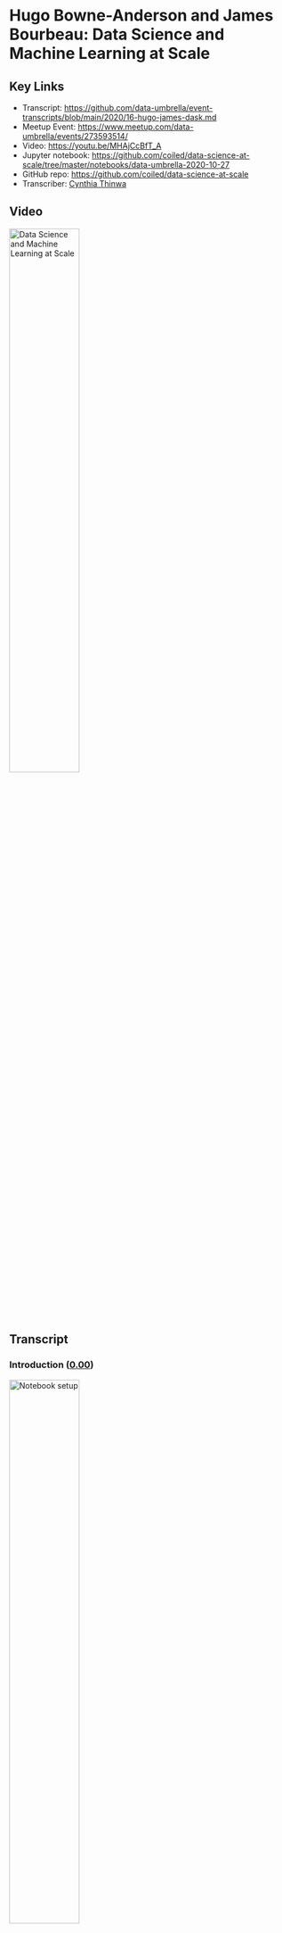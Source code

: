 # Hugo Bowne-Anderson and James Bourbeau:  Data Science and Machine Learning at Scale

## Key Links
- Transcript:  https://github.com/data-umbrella/event-transcripts/blob/main/2020/16-hugo-james-dask.md
- Meetup Event:  https://www.meetup.com/data-umbrella/events/273593514/
- Video:   https://youtu.be/MHAjCcBfT_A
- Jupyter notebook:  https://github.com/coiled/data-science-at-scale/tree/master/notebooks/data-umbrella-2020-10-27
- GitHub repo:  https://github.com/coiled/data-science-at-scale
- Transcriber:  <a href='https://github.com/'>Cynthia Thinwa</a>

## Video

<a href="http://www.youtube.com/watch?feature=player_embedded&v=MHAjCcBfT_A" target="_blank">
  <img src="http://img.youtube.com/vi/MHAjCcBfT_A/0.jpg"
       alt="Data Science and Machine Learning at Scale" width="50%" /></a>

## Transcript

### Introduction (<a href='https://youtu.be/MHAjCcBfT_A'>0.00</a>)

<a href="https://youtu.be/MHAjCcBfT_A?t=1">
  <img src="https://github.com/CeeThinwa/event-transcripts/blob/patch-1/images/v16/v16t0.00.JPG"
       alt="Notebook setup" width="50%" /></a>

**Reshama**:

Okay - hello and welcome to Data Umbrella's webinar for October; so I'm just going to go over the agenda, I'm going to do a brief introduction then there will be the workshop by Hugo and James and you can ask questions along the way in the chat or - actually the best place to ask questions is the Q&A and there's an option to upvote as well. So yeah; asking the Q&A - if you happen to post it on the chat by mistake I can also transfer it over to Q&A so that would be fine too and this webinar is being recorded.

Briefly about me: I am a statistician and data scientist and I am the founder of Data Umbrella; I am on a lot of platforms as @reshamas so feel free to follow me on Twitter and LinkedIn. We have a code of conduct; we're dedicated to providing a harassment-free experience for everyone; thank you for helping to make this a welcoming, friendly professional community for all and this code of conduct applies to the chat as well. So our mission is to provide an inclusive community for underrepresented persons in data science and we are an all-volunteer-run organization.

You can support Data Umbrella by doing the following things: you can follow our code of conduct and keep our community a place where everybody wants to keep coming to, you can donate to our open collective and that helps to pay meet-up dues and other operational costs and you can check out this link here on GitHub - we have this new initiative where all the videos are being transcribed and... so it's to make them more accessible - so we take the YouTube videos and we put the raw there and so we've had a number of volunteers help us transcribe it; so feel free to check out this link and maybe if you do this video, maybe the two speakers will follow you on Twitter; I can't promise anything but it's possible.

Data Umbrella has a job board and it's at jobs.dataumbrella.org and once this gets started I'll put some links in the chat. The job that we are highlighting today is the machine learning engineer job by Development Seed and Development Seed is based in Washington DC and Lisbon, Portugal and they do - I'm going to go to the next slide - what they do is they're doing social good work and so they're doing for instance, mapping elections from Afghanistan to the U.S, analyzing public health and economic data from Palestine to Illinois and leading the strategy and development behind data for World Bank and some other organizations and I will share a link to their job posting in the chat as well as soon as I finish this brief introduction.

Check out our website for resources - there's a lot of resources on learning Python and R, also for contributing to open source, also for guides on accessibility and responsibility and allyship. We have a monthly newsletter that goes out towards the end of the month and it has information on our upcoming events - we have two great events coming up in November and December on open source so subscribe to our newsletter to be in the know. We are on all social media platforms as Data Umbrella; Meetup is the best place to join to find out about upcoming events, our website has resources, follow us on Twitter, we also share a lot of information on LinkedIn, and if you want to subscribe to our YouTube channel we record all of our talks and post them there within about a week of the talk so it's a good way to get information.

Okay and now we are ready to get started. So I will hand it over to - put myself on mute - and I will hand it over to Hugo and James and let you take over.

**Hugo:**

Thank you all for joining I just want to thank Reshama, Christina and and everyone else who tire - all the tireless effort that - that goes into putting these meet-ups and these online sessions together. I think one thing I want to say is actually the last in-person workshop I gave - either at the end of February or early March was Data Umbrella's inaugural tutorial and meetup if I recall correctly - on Bayesian thinking and hacker statistics and simulation and that type of stuff, so it's just wonderful to be back particularly with my colleague and friend James. We're building really cool distributed data science products at Coiled - we'll say a bit about that but we'll do some introductions in a bit.

### How to access and set up notebooks used in the webinar (<a href='https://youtu.be/MHAjCcBfT_A?t=300'>05:00</a>)

<a href="https://youtu.be/MHAjCcBfT_A?t=300">
  <img src="https://github.com/CeeThinwa/event-transcripts/blob/patch-1/images/v16/v16t05.00.JPG"
       alt="Notebook setup" width="50%" /></a>
       
**Hugo:**

I just wanted to get you all accustomed to - it was February, thank you Reshama. We're working with Jupyter notebooks in a GitHub repository - the repository is pinned to the top of the chat. This is what it looks like (scrolling down the repository homepage) - these are all the files; this is the file system.

Now we use something called Binder which is a project, out of and related to Project - Project Jupyter which provides infrastructure to run notebooks without any local installs. So there are two ways you can you can code along on this tutorial; the first is - and i won't get you to do this yet - is to launch Binder. The reason I won't get you to do that yet is because once you launch it we have 10 minutes to start coding or the Binder session times out - I've been burnt by that before, actually several times - I'm surprised I even remembered it this time. The other thing you can do is install everything locally by cloning the repository, downloading Anaconda, creating a Conda environment - if you haven't done that, I suggest you do not do that now - and you launch - launch the Binder. James is going to start by telling us a few things about about Dask and distributed computing in general.

My question for you James is: if we get people to launch this now, will we get to execute a cell - code cell in 10 minutes?

**James:**

I would... let's hold off for now maybe..

**Hugo:**

Yep.

**James:**

Maybe I'll indicate when we should launch Binder.

**Hugo:**

Okay, fantastic.

**James:**

Cool um and just for reference -

**Hugo:**

So -

**James:**

What I'm looking at right now is the GitHub repository on your browser...

**Hugo:**

Yes.

**James:**

Okay.

**Hugo:**
Exactly. So I will not launch Binder now - I will not get you to now... I've - I'm doing this locally... (highlights notebook located in `localhost` onscreen) and we see that I'm in notebook zero, and if you want to actually have a look at this notebook before launching Binder, it's in the (highlights notebook location in GitHub onscreen) *Notebooks Data Umbrella...* subdirectory  (clicks notebook location in GitHub onscreen) and it's (highlights notebook location in GitHub onscreen) notebook zero and we're going to hopefully make it through the overview then (highlights notebook location in GitHub onscreen) chatting about Dask - Dask *delayed* and - and (highlights notebook location onscreen) *dataframe* and (highlights notebook location onscreen) *machine learning*.

Great so we have... Hashim has said you could open in VS Code as well; you could - I mean, that would require all your local installs and that type of stuff as well but we're to introduce me and James; we work at Coiled where we build products for distributed computing infrastructure. As we'll see one of the big problems with like bursting to the cloud is all the like Kubernetes, AWS, Docker stuff, so we build a one-click host of deployments for Dask but for data science and machine learning in general. James maintains Dask along with Matt - Matt Rocklin who created Dask with a team - people who were working with Continuum, Anaconda at the time - and James is a software engineer at Coiled and I run Data science evangelism, Marketing, work on a bunch of product stuff as well, wear a bunch of different hats occasionally; there are many ways to think about distributed compute and how to do it in Python. We're going to present - hey James, you're muted -

**James:**

I'm taking it I went away based on what I see in the chat...

**Hugo:**

You did, you did but now we're back; I've introduced you, I've introduced me, I've mentioned that there are many ways to do distributed compute in the Python ecosystem and we'll be
chatting about one called Dask and maybe I'll pass to you in a second but I'll say one thing that I really like about - my background isn't in distributed compute my background's in
Pythonic data science. When thinking about bursting to larger data sets and larger models, there are a variety of options. The thing that took me, attracted me to Dask - originally.
I saw Cameron's note  "The ghosts in the machine aren't playing nice tonight I think that ain't that the truth" - is that Dask plays so nicely with the entire Py data ecosystem so as we'll see if you want to write Dask code for dataframes - Dask DataFrames - it really mimics your Pandas code; same with Numpy, same with Scikit-learn - okay? And the other thing is Dask essentially runs the Python code under the hood so your mental model of what's happening is - actually corresponds to the code being executed. Okay.. now I'd like to pass over to James but it looks like he's disappeared again -

**James:**

I'm still here if you can hear me, I've just turned my camera off.

**Hugo:**

Oh yeah! Okay great.

**James:**

I'm gonna turn my camera... hopefully that will help, yeah -

**Hugo:**

And I might do, do the same for bandwidth, bandwidth issues so if you want to jump in and talk about Dask at a high level, I'm sharing my screen and we can scroll through (scrolls through notebook located at `localhost`).

### An overview of Dask (<a href='https://youtu.be/MHAjCcBfT_A?t=590'>09:50</a>)

<a href="https://youtu.be/MHAjCcBfT_A?t=590">
  <img src="https://github.com/CeeThinwa/event-transcripts/blob/patch-1/images/v16/v16t09.50.JPG"
       alt="Notebook setup" width="50%" /></a>

**James:**

Yeah that sounds great. So that's sort of - a nutshell - you can think of it as being composed of two main... well, components.

<a href="https://youtu.be/MHAjCcBfT_A?t=610">
  <img src="https://github.com/CeeThinwa/event-transcripts/blob/patch-1/images/v16/v16t10.10.JPG"
       alt="Dask components" width="50%" /></a>

The first we call collections; these are the user interfaces that you use to actually construct a computation you would like to compute in parallel or on distributed hardware. There are a few different interfaces that Dask implements... for instance, there's Dask Array for doing nd array computations, there's Dask DataFrame for working with tabular data... you can think of those as like - Dask Array as a parallel version of Numpy, Dask DataFrame as a parallel version of Pandas and so on. There are also a couple other interfaces that we'll be talking about; Dask delayed for instance - we'll talk about that today - we'll also talk about the Futures API; those are sort of for lower level custom algorithms, in sort of paralyzing existing - existing code. The main takeaway is that there are several sort of familiar APIs that Dask implements and that we'll use today to actually construct your computation. So that's the first part of Dask - it is these Dask collections - you then take these collections, set up your steps for your computation and then pass them off to the second component which are Dask schedulers and these will actually go through and execute your computation potentially in parallel. There are two flavors of schedulers that Dask offers. The first - is a - are called single machine schedulers and these just take advantage of your local hardware they will spin up a a local thread or process pool and start submitting tasks in your computation to to be executed in parallel either on multiple threads or multiple processes. There's also a distributed scheduler - or maybe a better term for... would actually be called the advanced scheduler because it works well on a single machine but it also scales out to multiple machines, so for instance as you'll see later we will actually spin up a  distributed scheduler that has workers on remote machines on AWS so you can actually scale out beyond your local resources like say what's on your laptop.

(Scrolls through notebook located at `localhost`) Kind of scrolling down then to the image of the cluster we can see the main components of the distributed scheduler -

**Hugo:**

And James, I might get people to spin up the Binder now because we're going to execute codes-

**James:**

Yeah... now is a good point. Yep -

**Hugo:**

So just - here's a quick break point before you know... a teaser for schedulers and what's happening there. I'll ask you to - in the repository there's also the link to the binder; click on launch binder (right-clicks the link), i'm going to open it in a new tab and what this will create is an environment in which you can just execute the code in - in the notebooks okay... (displays the opened tab at *mybinder.org* where `coiled/data-science-at-scale/master` repository is loading) so hopefully by the time we've gotten - gone through this section, this will be ready to start executing code. So if everyone wants to do that - to code along... otherwise just watch - or if you're running things locally, also cool; thanks James.

#### An illustration of a distributed scheduler (<a href='https://youtu.be/MHAjCcBfT_A?t=780'>13:00</a>)

<a href="https://youtu.be/MHAjCcBfT_A?t=780">
  <img src="https://github.com/CeeThinwa/event-transcripts/blob/patch-1/images/v16/v16t13.04.JPG"
       alt="Scheduler" width="50%" /></a>

**James:**

Yeah, yeah no problem, thank you. So - so yeah, looking at the image for the distributed scheduler; we're not gonna have time to go into the... a lot of detail about the distributed scheduler in this workshop so - but we do want to provide at least a high level overview of the, the different parts and components of the distributed scheduler.

So the first part I want to talk about is in the diagram what's labeled as a client. So this is the user facing entry point to a cluster; so um wherever you are running your python session... that could be in a jupiter lab session - like we are here, that could be in a python script somewhere... you will create and instantiate a client object that connects to the second component which is the Dask scheduler.

So each Dask cluster has a single scheduler in it that sort of keeps track of all of the state - for all of the - the state of your cluster and all the tasks you'd like to compute; so from your client you might start submitting tasks to the cluster... the scheduler will receive those tasks and compute things like all the dependencies needed for that task like say you're implementing - you say you want to compute Task C, but that actually requires first you have to compute Task B and Task A - like there are some dependency structures there; it'll compute those dependencies as well as keep track of them. It'll also communicate with all the workers to understand what worker is working on which task and as space frees up on the workers it will start farming out new tasks to compute to the workers.

So in this particular diagram there are three Dask distributed workers here; however, you can have as you can have thousands of workers if you'd like. So the workers are the things that actually compute the tasks. They also store the results of your tasks and then serve them back to you in the client. The scheduler basically manages all the state needed to perform the computations and you submit tasks from the client. So that's sort of a quick whirlwind tour of the different components for the distributed scheduler and at this point I think it'd be great to actually see - see some of this in action... Hugo, would you like to take over?

### Dask in action (<a href='https://youtu.be/MHAjCcBfT_A?t=915'>15:14</a>)

<a href="https://youtu.be/MHAjCcBfT_A?t=915">
  <img src="https://github.com/CeeThinwa/event-transcripts/blob/patch-1/images/v16/v16t15.23.JPG"
       alt="Dask in action" width="50%" /></a>

**Hugo:**

Absolutely. Thank you for that wonderful introduction to Dask and and the schedulers in particular and we are going to see that with Dask in action. I'll just note that this tab in which I launched the binder, is up and running - if you're going to execute code here, click on *notebooks*, click on *data umbrella* and then go to the *overview* notebook and you can drag around (drags one of the three dashboards displayed). We'll see the utility of these - these dashboards in a second but you can, you know drag your stuff around to - to make - you know, however you want to - want to structure it and then you can execute code in here. I'm not going to do that,  I'm going to do this locally at the moment (opens notebook at `localhost`); but just to see Dask in action to begin with, I'm going to - I'm actually going to restart kernel and clear my outputs - so I'm going to import from Dask distributed, the client, the - sorry the other thing I wanted to mention is we made a decision around content for this. We do have a notebook that we - we love to teach on schedulers but we decided to switch it out for machine learning for this workshop in particular; we are teaching a similar although distinct workshop at Py Data Global so we may see some of you there in which we'll be going more in depth into schedulers as well, so if you want to check that out definitely do so. We instantiate the client which as James mentioned is kind of what we work with as the user to submit our code. So that will take - take a few seconds... okay it's got a port in use so it's going - going elsewhere. What I'll just first get you to notice is that it tells us where our dashboard is - and we'll see those tools in a second - tells us about our cluster that we have four workers, eight cores, between eight and nine gigs(gigabytes) of - of RAM... okay?

Now this is something I really love about Dask, all the diagnostic tools - if I click on the little Dask thing here (clicks on the Dask icon in the leftmost panel) and (navigates to the binder) we've modified the binder so that - that exists there as well. We can see (clicks on the Dask icon) - i'll hit search (clicks on search icon within the pop-up menu from the Dask icon) and it should - (search result displays the same port as the port that is the output from the scheduler on the notebook) that now corresponds to the - the scheduler. Now i want to look at the task stream (clicks on the `TASK STREAM` button within the pop-up menu from the Dask icon, placing the Dask Task Stream dashboard to the right) which will tell us in real time what's happening; i also want to look at the (clicks on the `CLUSTER MAP` button within the pop-up menu from the Dask icon, placing the Dask Cluster Map dashboard just below the Dask Task Stream dashboard that is positioned to the right) cluster map. So we see here - this is already really cool - we've got all of our workers around here (moves cursor around a small dashboard below the Dask icon pop-up menu) and our scheduler - scheduler there and when we start doing some compute we'll actually see information flowing between these... and the other thing maybe... I'll yeah... I'll include a little progress (clicks on the `PROGRESS` button within the pop-up menu from the Dask icon, placing the Dask Progress dashboard to the right of the Dask Cluster Map dashboard) and that can be an alternate tab to... ask... I'm wondering perhaps I also want to include something about the workers (clicks on the `WORKERS` button within the pop-up menu from the Dask icon, placing the Dask Workers dashboard between the Dask Cluster Map and the Dask Progress dashboards).

Yeah, okay... great. So we've got a bunch of stuff that's - that's pretty interesting there and so the next thing I'm going to do... we've got a little utility file (highlights code cell containing `%run prep.py -d flights`) which downloads some of the data and this is - what it does is if you're in Binder it downloads a subset of the data; if you're anywhere else it downloads a larger set. For this particular example we're dealing with a small data set - you see the utility of Dask and distributed compute when it generalizes to larger data sets, but for pedagogical purposes we're going to sit with a smaller data set so that we can actually run - run the code: there's a trade-off there. So actually, that was already downloaded it seems but you should all see it download... I'm actually going to run that in the binder just to - you should start seeing `Downloading nyc flights dataset... done`, `Extracting`... `Creating json data` etc. Okay now what we're going to do is we're going to read in this data as a Dask DataFrame - and what I want you to notice is that it - really, the Dask code mimics Pandas code,  so instead of `pd.read_csv()` we've got `dd.read_csv()`. We've got, you know, this is the file path - the first argument; we're doing some parse date, setting some data types... okay? We've got a little  wild card regular expression there to - to join - to do a bunch of them... and then we're performing a `groupby`... okay? So we're grouping by the origin of these flights - flight data, we're looking at the the mean departure delay group(ed) by origin... the - the one difference i want to make clear is that in Dask we need a `.compute()` method; that's because Dask performs lazy computation - it won't actually do anything, because you don't want it to do anything on really large data sets until you explicitly tell it - tell it to compute.

So i'm going to execute this now (runs code cell) and we should see some information transfer between the scheduler and the workers and we should see tasks starting - starting to be done, okay? So moment of truth... fantastic (code cell displays output, the clusters show lines moving among them, the task stream creates a sort of bar graph and the code cell stops running) so we call this a pew pew plot because we see pew! pew! pew! We saw a bunch of data transfer happening between them (the clusters)... these are all our calls and we can see tasks happening... it tells us what tasks there are. We can see that most of the time was spent reading reading CSVs (highlights `read csv` in task graph), then we have some groupbys on chunks and - and that type of stuff (highlights task in task graph). So that's a really nice diagnostic tool to see what most of your work is - is actually doing under Dask Workers you can see memory used, `CPU use`, more fine-grained examples there. So I - I'd love to know if, in the Q&A, I'm going to ask... Were you able to execute this code?... and if you were in Binder just a thumb up, a vote would be - no - would be fantastic; much appreciated.

So as we've mentioned I just wanted to say a few things about tutorial goals: the goal is to cover the basics of Dask and distributed compute; we'd love for you to walk away with an understanding of when to use it, when to not, what it has to offer; we're going to be covering the basics of Dask Delayed, which, although not immediately applicable to data science, provides a wonderful framework for thinking about Dask - how Dask works and understanding how it works under the hood; then we're going to go into Dask DataFrames and then machine learning hopefully. Due to the technical considerations with... we've got less time than - than we thought we would but we'll definitely do the best we can. We may have less time to do exercises - so we've had two people who were able to execute this code... if you - if you tried to execute it in Binder and were not able to, perhaps post that in the Q&A - but we also have several exercises and I'd like you to take a minute just to do this exercise. The i- I'm not asking you to do this because i want to know if you're able to print     `hello world` i'm essentially asking you to do it so you get a sense of how these exercises work. So if you can take 30 seconds to print `hello world` then we'll - we'll move on after that, so just take 30 seconds now - and it seems like we have a few more people who were able to execute code which - which was great... okay, fantastic. So you will put your solution there for some reason I have an extra cell here so i'm just going to clip that (deletes blank code cell) and to see a solution uh i'll just get you to execute this cell (highlights a code cell containing `%load solutions/overview.py`) and it provides the solution and then we can execute it and compare it to the the output of what you had, okay? 'Hello world.'

### Working directly from the cloud with Coiled (<a href='https://youtu.be/MHAjCcBfT_A?t=1401'>23:21</a>)

<a href="https://youtu.be/MHAjCcBfT_A?t=1401">
  <img src="https://github.com/CeeThinwa/event-transcripts/blob/patch-1/images/v16/v16t23.23.JPG"
       alt="Working with Coiled" width="50%" /></a>

**Hugo:**

So as as we saw, I've done all this locally, you may have done it on Binder... there is an option to work directly from the cloud and I'll - I'll take you through this - there are many ways to do this. As I mentioned we're working on one way with Coiled and I'll explain the rationale behind that in - in a second but I'll show you how easy it is to get a cluster up and running on - on AWS without even interacting with AWS for free, for example; you can follow along by signing into Coiled cloud. To be clear, this is not a necessity and it does involve you signing up to our product, so i just wanted to be absolutely transparent about that; it does not involve any credit card information or anything along those lines and in my opinion it does give a really nice example of how to run stuff on the cloud. To do so you can sign in at <a href='https://cloud.coiled.io/'>cloud.coiled.io</a> you can also `pip install coiled` and then do authentication; you can also spin up this - this hosted Coiled notebook (clicks <a href='https://cloud.coiled.io/jobs/coiled/quickstart'>link</a> on notebook), so I'm going to spin that up now and I'm going to post that here... actually yep, I'm gonna post that in the chat if you - let me get this right - if you've - if you've never logged in to Coiled before it'll ask you to sign up using Gmail or GitHub so feel free to do that if you'd like; if not that's also also cool, but I just wanted to be explicit uh about that.

The reason I want to do this is to show how Dask can be leveraged to do work on really large data sets; so you will recall that i had between eight and nine gigs of RAM on my local system - oh wow Anthony says, "On iPad, unable to execute on Binder," incredible... I don't have a strong sense of how Binder works on iPad; I do know that I was able to - to check - to use a binder on my iPhone several years ago on my way to Scipy doing code review for someone - for Eric Maher i think, for what that - that's worth... but back to this, we have this NYC taxi dataset which is over 10 gigs - it won't even - I can't even store that in local memory - I don't have enough RAM to store that. So we do need, either to do it locally in an out of core mode of some sort or we can we can burst to the cloud - and we're actually going to burst to the cloud using - using coiled; so the notebook is running here (navigates to the Coiled page) for me and - but - I'm actually gonna do it from my local - local notebook (navigates to JupyterLab loading the notebook hosted in Coiled) but you'll see... and once again feel free to code along here... it's spinning up a notebook and James who is - is my co-instructor here is to be - I'm, I'm so grateful all the work is done on our notebooks in Coiled - you can launch the cluster here and then analyze the entire... over 10 gigs of data there... I'm going to do it here (navigates to the notebbok in `localhost`).

So to do that, I import Coiled and then I import the Dask distributed stuff (highlights code cell) and then I can create my own software environment (highlights next code cell), cluster configuration (highlights next code cell) - I'm not going to do that because the standard Coiled cluster configuration software environment (highlights next code cell) works. Now i'm going to spin up a cluster (highlights and runs next code cell) and instantiate a client.

Now because we're spinning up a cluster in - in the cloud, it'll take - it'll take - a minute - a minute or two... enough time to make a cup of coffee but it's also enough time for me to just talk a bit about why this is important and there are a lot of a lot of good - good people working on - on similar things... but part of the motivation here is that if you want to... you don't always want to do distributed data science, okay? First I'd ask you to look at - instead of using Dask, if you can optimize your Pandas code, right? Second I'd ask, if you've got big datasets - it's a good question - do you actually need all the data? So I would - if you're doing machine learning, plot your learning curve; see how accurate... see how your accuracy or whatever your metric of interest is improves as you increase the amount of data - right? - and if it plateaus before you get to a large data size then you may as well, most of the time, use your small data; see if sub-sampling can actually give you the results you need. See if you can get a bigger, bigger - access to a bigger machine so you don't have to burst to the cloud; but after all these things if you do need to burst - burst to the cloud, until recently you've had to get an AWS account, you've had to, you know, set up containers with Docker and/or Kubernetes and do all of these kind of - I suppose - DevOpsy software engineering foo stuff which, which if you're into that I - I absolutely encourage you - encourage you to do that... but a lot of working data scientists aren't paid to do that and don't necessarily want to. So that's something we're working on, is thinking about these kind of one-click hosted deployments so you don't have to do all of that; having said that I very much encourage you to try doing that stuff if - if you're interested.

We'll see that the - the cluster has just been created and what I'm going to do, we see that - oh I'm sorry, I've done something funny here... I'm - I'm referencing the previous client, aren't I James?

**James:**

Yeah it looks like you should go ahead and connect a new client to the Coiled cluster -

**Hugo:**

and... 

**James:**

making sure not to re-execute the cluster creation because -

**Hugo:**

Yeah, exactly. So, would that be... how would I... what's the call here?

**James:**

I would just open up a new cell and say `client = Client` and then pass in the cluster, like `(cluster)` (typing the code `client = Client(cluster)` in a new cell)... yeah -

**Hugo:**

Great... okay, fantastic - and what we're seeing is a slight version... this (highlights code cell output) - we don't need to worry about this; this is essentially saying that
the environment on the cloud mis- is there's a slight mismatch with my, with my local environment; we're fine with that. I'm going to look here - for a certain reason the - the dashboard isn't quite working here at the moment. James would you suggest i just click on this and open a new

**James:**

Yeah... click on the ecs dashboard link (in the code output)

**Hugo:**

Oh yes, fantastic... so... yep, there's some bug with the local dashboards that we're - we're currently - currently working on but what we'll see now... just a sec, I'm going to remove all of this (closes all previously opened dashboards and the Dask icon popup menu) - we'll see now that I have access to 10 workers, I have access to 40 cores and I have access to over 170 gigs of memory (resizes window containing notebook on `localhost` to show Dask dashboards at the ecs link mentioned earlier lying to the right)... okay, so now I'm actually going to import this data set (highlights and runs code cell in notebook on `localhost`) and it's the entire year of data from 2019, and we'll start seeing on - on the diagnostics all the, all the processing happening, okay? So... actually, not yet because we haven't called compute (i.e. added `.compute()` to the `dd.read_csv()` function)... okay, so it's done this lazily, we've imported it - it shows kind of like Pandas when you show a dataframe, the column names and data types - but it doesn't show the data because we haven't loaded it yet; it does tell you how many partitions it is. So essentially - and we'll see this soon - Dask DataFrames correspond to collections of Pandas DataFrames so there are really 127 Pandas DataFrames underlying this Dask DataFrame.

So now i'm going to do the compute - well I'm going to set myself up for the computation to do a group by passenger count and look at the mean tip (runs code cell) - now that took a very small amount of time; we see the ipython magic timing there because we haven't computed it - now we're actually going to compute (runs next code cell) - and James if you'll see in the chat, Eliana said her Coil-Coiled authentication failed; I don't know if you're able to to help with that but if you are, that would be great... and it may be difficult to debug in - but look; as we see, we have the task stream now and we see how many - you know we've got 40 cores working together, we saw the processing, we saw the bytes stored - it's over 10 gigs as I said - and we see we were able to do our basic analytics. We were able to do it on a 10 plus gig dataset in - in 21.3 seconds which is pretty - pretty exceptional. If any - any code-based issues come up and they're correlated in particular... so if you have questions about the code execution please ask in the Q&A not in the chat because others cannot vote it and I will definitively prioritize questions on technical stuff particularly ones that up- that are upvoted; but yeah, I totally agree thanks - thanks very much.

### Working with Dask DataFrames (<a href='https://youtu.be/MHAjCcBfT_A?t=1963'>32:43</a>)

<a href="https://youtu.be/MHAjCcBfT_A?t=1963">
  <img src="https://github.com/CeeThinwa/event-transcripts/blob/patch-1/images/v16/v16t32.49.JPG"
       alt="Working with Coiled" width="50%" /></a>

**Hugo:**
So yeah... let's jump into - into Dask DataFrames (opens notebook two at `localhost`). So of course we write here that in the last exercise we used Dask Delayed to parallelize loading multiple csv files into a Pandas DataFrame. We're not - we - we haven't done that but you can definitely go through and have a look at that - but I think perhaps even more immediately relevant for a data science crowd and an analytics crowd is - which is what I see here from the reasons people - people have joined - is jumping into Dask DataFrames, and as I said before a Dask dataframe really feels like a Pandas dataframe, but internally it's composed of many different - different dataframes. This is one - one way to think about it, that we have all these Pandas dataframes and the collection of them is a Dask dataframe - and as we saw before they're partitioned. We saw when we loaded the taxi dataset in the Dask dataframe was 127 partitions right? Where each partition was a normal Panda - Pandas dataframe and they can live on disk as they did, early in the first example - Dask in action - or they can live on other machines as when I spun up a coiled cluster and and did it on - on AWS.

Something I love about Dask's dataframes - I mean I rant about this all the time - it's how... it's the Pandas API and - and Matt -Matt Rocklin actually has a post on - on the blog called "A brief history of Dask" in which he talks about the technical goals of Dask but also talks about a social goal of Dask which in Matt's words is to "invent nothing"; he wanted and the team wanted the Dask API to be as comfortable and familiar for users as possible and that's something  really appreciate about it.

So we see we have element - *elementwise operations*, we have the - our favorite - *row-wise selections*, we have *loc*, we have the *common aggregations*, we saw *groupby*s before, we have *is in*s, we have *datetime string accessors*. Oh James! We forgot to - I forgot to edit this and I -it should be *groupby* - I don't know what - what a *fruitby* is but that's something... we'll make sure the next iteration to - to get it right; at least we've got it right there and in the code but have a look at the Dask dataframe API docs to check out what's happening and a lot of the time Dask dataframes can serve as drop in replacements for Pandas dataframes.
the one thing that i just want to make
clear as i did before
um is that you need to call compute
because of the
lazy laser compute property of das
so this is wonderful to talk about when
to use
data frames so if your data fits in
memory
use pandas um if your data fits in
memory and your code
doesn't run super quickly um
i wouldn't go to dusk i'd try to i'd do
my best to optimize my pandas code
before trying to get gains gains and
efficiency um
but dark itself becomes useful when the
data set you want to analyze is larger
than your machine's ram
um where you normally run into memory
errors and that's what we saw
with the taxicab example the other
example that we'll see when we get to um
[Music]
machine learning is
you can do machine learning on a small
data set that fits in memory but if
you're
building big models or training over
like a lot of different hyper parameters
or different types of models
you can you can parallelize that using
using dark so there is
you know you want to use dash perhaps in
the big data or medium to big data limit
um as we see here um or in the medium to
big model limit where training
for example takes and takes a lot of
time okay
so without further ado uh let's get
started with das data frames
um you likely ran this uh preparation
file to get the data in the previous
um notebook but if you didn't execute
that um
now we're going to get our file names by
doing
doing a few joins and we see our file is
a string data nyc
flights um a wildcard
to access all of them dot dot csv
and we're going to import our dusk
dust.dataframe and read in our dataframe
um parsing some dates setting some
sending some data types
okay i'll execute that we'll see we have
10
partitions um as we noted before
if this was a pandas data frame we'd see
a bunch of entries here
we don't we see only the column names
and the data types of the columns um and
the reason is
as we've said it explicitly here is the
representation of the data frame object
contains no data
um it's done dusk has done enough work
to read the start of the file
um so that we know a bit about it some
of the important stuff and then further
column types and
column names and data types okay but we
don't once again we don't let's say
we've got 100 gigs of data
we don't want to like do this call and
suddenly it's reading all that stuff in
and
doing a whole bunch of compute until we
explicitly
uh tell it to okay now this is really
cool if you know a bit of pandas
you'll know that you can um there's an
attribute columns which
prints out it's well it's actually the
columns form an index right the pandas
index
object um and we get the we get the
column names there
cool pandas in dark form
we can check out the data types as well
um as we would in pandas we see we've
got some ins for the day of the week
we've got some floats for departure time
um maybe we'd actually um prefer that to
be
you know a date time at some point we've
got some objects which generally are the
most general on
objects so generally strings um
so that's all pandasey type stuff in
addition das data frames have
an attribute um n partitions which tells
us the number of partitions and we saw
before
that that's 10 so i'd expect to see 10
here hey look at that
um now this is something that
um we talk about a lot in the
delayed notebook is really the task
graph
and i don't want to say too much about
that but really it's a
visual schematic of of the order in
which different types of compute happen
okay um and so the task graph for
read csv tells us what happens when we
call compute
and essentially it reads csv um
10 ten times zero indexed of course
because python
um it reads csv uh ten different times
into these ten different pandas pandas
data frames
and if there were group buys or stuff
after that we'd see them happen in
in the in the graph there and we may see
an example of this in a second
um so once again as with pandas
um we're going to view the the head of
the data frame
great and we see a bunch of stuff um
you know we we see the first first five
rows um
i'm actually also gonna gonna have a
look at the
the tail the final five rows that may
take longer um
because it's accessing the the final i
um
i there's a joke and it may not even be
a joke how much
um data analytics is actually biased by
people looking at the first five rows
before actually
you know interrogating the data uh more
more seriously um so how would all of
our results look different
if um if our files were ordered in
in a different way that's another
conversation for a more philosophical
conversation for another time
um so now i want to show you some
computations
with uh dark data frames okay so
since dash data frames implement a
pandas like api
um we can just write our familiar pandas
codes so
i want to look at the column um
uh departure delay and look at the
maximum of that column
i'm going to call that max delay so you
can see we're selecting the column
and then applying the max method as we
would with pandas oh what happened there
gives us some uh da scala
series um and
what's happened is we haven't called
compute right so it hasn't actually done
the compute yet um
we're going to do compute but first
we're going to visualize the task graph
like we did
here and let's try to reason what the
task graph would look like right so
the task graph first it's going to read
in
all of these things and then
it'll probably perform this selector
on each of these
different pandas data frames comprising
the dash data frame
and then it will compute the max of each
of those and then do a max on all those
maxes
i think that's what i would assume is
happening here
great so that's what we're what we're
doing we're reading this so we read the
first
um perform the first read csv get this
das data frame
um get item i think is that selection
then we're taking the max
we're doing the same for all of them
then we take all of these max's
and aggregate them and then take the max
of that okay so that
that's essentially what's happening when
i call compute which i'm going to do
now
moment of truth okay
so uh that took around eight seconds and
it tells us the max
and i i'm sorry let's let's just get
out some of our dashboards up
as well um
huh i think in this notebook we are
using the single machine scheduler hugo
so i don't think there is a dashboard to
be seen exactly
yeah thank you for that that that catch
james um
great um is even better
um uh james we have a question around
using dark for
um reinforcement learning can you
can you speak to that um yeah so
uh it depends on this i mean yeah short
answer
yes you can use gas to train
reinforcement learning models
um so there's a package that hugo will
talk about called desk ml that we'll see
in the next notebook uh for distributing
machine learning
um that paralyzes and and distributes
um some existing models uh using desks
so for instance things like
random forces forest inside kit learn
um so so yes you can use das to uh
uh do distributed training for models
i'm not actually sure if gaskml
implements
any reinforcement learning models in
particular
um but that is certainly something that
that can be done
yeah and i'll i'll build on that by
saying we are about to jump into machine
learning
um i don't think as james said i don't
think
there's reinforcement learning um
explicitly that
that one can do um but um you of course
can use the das
scheduler yourself to um you know to
distribute any reinforcement learning
stuff
you you have as well and that's actually
another another point to make that maybe
james can speak to a bit more is that um
the dark team of course built all of
these high-level collections and task
arrays and
dust data frames and were pleasantly
surprised when
you know maybe even up to half the
people using dust came in all like we
love all that but we're going to use
the scheduler for our own bespoke use
cases right
yeah exactly yeah the original intention
was to like make basically a num
like a parallel numpy so that was like
the desk array stuff like run
run numpy and parallel on your laptop um
and and yeah so in order to do that we
ended up
building a distributed scheduler um
which sort of does
arbitrary task uh computations so
not just things like uh you know
parallel numpy but
really whatever you'd like to throw at
it and uh it turns out that ended up
being really
useful for people um and so yeah now
people use that
um sort of on their own uh just using
the distributed scheduler to do
totally custom algorithms um in parallel
um
in addition to these like nice
collections like you saw hugo presents
the dash data frame um api is you know
the same as the panda's api so there is
this like familiar space you can use
things
like the high-level collections but you
can also run
uh whatever custom like hugo said
bespoke computations
you might have exactly and it's it's
been wonderful to see
so many people so many people do that
and the first thing
as we'll see here the first thing to
think about is if
if you're doing lifestyle compute if
there's anything you can you know
parallelize embarrassingly as they say
right so just
if you're doing a hyper parameter search
you just
run some on one worker and some on
the other and there there's no
interaction effect so you don't need to
worry about that as opposed to
if you're trying to do um
you know train on streaming data where
you may require it all
to happen on on on the same worker okay
um yeah so even think about trying to
compute the standard deviation of a
of a a univariate data set right um
in in that case um you can't just send
you can't just compute the standard
deviation on two workers and then
combine the result in some some way you
need to do something slightly slightly
more nuanced and slightly
slightly clever more clever um i mean
you still can actually in
in that case but you can't just do it as
naively as that
um but so now we're talking about
parallel and distributed machine
learning we have 20 minutes left so this
is kind of going to be a whirlwind tour
but um you know whirlwinds when safe uh
exciting and informative um i just want
to make clear the material in this
notebook is based on the open source
content from darsk's
tutorial repository as there's a bunch
of stuff we've shown you today
the reason we've done that is because
they did it so well so i just want to
give a shout out to all the das
contributors
okay so what we're going to do now is um
just break down machine learning scaling
problems into two categories
just review a bit of psychic learn in
passing um
solve a machine learning problem with
single michelle single michelle
um i don't know who she is but single
michelle wow
single machine and parallelism with
psychic learning job lib
then solve an l problem with an ml
problem with multiple machines and
parallelism using uh dark as well
and we won't have time to burst for the
cloud i don't think but you can also
play
play around with that okay so as i
mentioned before
when thinking about distributed compute
a lot of people do it when they have
large data they don't necessarily think
about the large model limit
um and this schematic kind of speaks to
that um
if you've got a small model that fits in
ram you don't need to think about
distributed compute
if your data size if your data is larger
than your ram
um so your computer's ram bound then you
want to start going to a distributed
setting or if your model is big and cpu
bound um such as like large-scale
hyper-parameter searches or like
ensembl blended models of like machine
learning algorithms
um whatever it is and then of course we
have the
you know big data big model uh limit
where um distributed computer desk is
incredibly handy as i'm sure
you could uh imagine okay and
that's really what i've what i've gone
through here
um a bird's-eye view of the strategies
we think about um
if it's in memory in the bottom left
quadrant just use scikit-learn or your
favorite ml library
um otherwise known as psychic learn um
for me anyway
um
i was going to make a note about xg
boost but i but i won't
um for large models
uh you can use joblib and your favorite
circuit learn estimator
for large data sets uh use our dark ml
estimators so we're gonna do a whirlwind
tour of psychic learn in
in five minutes we're going to load in
some data so we'll actually generate it
we'll import scikit-learn for our ml
algorithm create an estimator
and then check the accuracy of the model
okay so once again i'm actually going to
clear all outputs after restarting the
kernel
okay so this is a utility function of
psychic learn to create some data sets
so i'm going to make um
a classification data set with four
features and 10 000 samples and just
have a quick view
um of some of it um
so just a reminder on ml
um x is the samples matrix um the size
of x
is um the number of samples
uh in terms of rows number of features
as columns
um and then a feature or an attribute
is uh what we're trying to predict
essentially okay um so why um
is the predictor variable uh which we're
where
um which we're or the target variable
which we're trying to predict so let's
have a quick view
of why it's zeros and ones in in this
case
okay so um yep that's what i've said
here
why are the targets which are real
numbers for regression tasks or integers
for classification
or any other discrete sets of values um
no words about unsupervised learning at
the moment we're just going to support
we're going to
fit a support vector classifier for this
example
so let's just load the appropriate
scikit-learn
module we don't really need to discuss
what
support vector classifiers are at the
moment now this is one of the
very beautiful things about the
scikit-learn api
in terms of fitting the the model
we instantiate um a classifier and we
want to fit it
to the features with respect to the
target okay so the first argument is the
features second argument
is the target variable
so we've done that now i'm not going to
worry about inspecting the learn
features um i just want to see how
accurate it was okay and once we see how
accurate it was i'm not gonna do this
but then we can um make a prediction
right
using uh estimator dot predict on a new
a new data set
um so this estimator will tell us
so this score will tell us the accuracy
and essentially
that's the proportion or percentage
a fraction of um
the uh results that were that the
estimator got correct and we're doing
this on the training
data set we've just trained the model on
this so this is telling us
um the accuracy on the on the training
data set okay so it's 90
accurate on the training data set if you
dive into this a bit more you'll
recognize that
um if we we really want to know the
accuracy
on a holdout set or a test set
um and it should be probably a bit lower
because this is what we use to fit it
okay
but all that having been said i expect
um you know
if if this is all resonating with you it
means we can really move on to the
distributed stuff um um in in a second
um but the other thing that that's
important to note is that we've trained
it but
a lot of model a lot of estimators and
models have um hyper parameters that
affect the fit but you
that we need to specify up front um
instead of being learned during training
so
you know there's a c parameter here
there's a uh
are we using shrinking or not um so we
specify those
we didn't need to specify them because
there are default values but here we
specify them
okay and um
then we're going to um
look at the score now
okay this is amazing we've got 50
accuracy um
which is the worst score possible just
think about this if if you've got binary
classification task and you've got 40
accuracy then you just flip the labels
and that changes to 60 accuracy so it's
amazing that we've actually hit
50 accuracy we're to be congratulated on
that
um and what i want to note here is that
we have two sets of hyper parameters
we've used one's
created 90 actual model with 90 accuracy
another one one with 50 accuracy um
so we want to find the best hyper
parameters essentially and that's why
hyper parameter optimization
is is so important um there are several
ways to do hyper parameter optimization
one is called grid search uh cross
validation i won't talk about cross
validation
um it's essentially um a more robust
analogue of train test split where you
uh train on a subset of your data and
compute the accuracy on a test
on a holdout set or a test set um cross
validation is
a as i said a slightly more robust
analog of this
it's called grid search because we have
a grid of hyper parameters so
we have you know in this case we have a
hyper parameter c we have a hyper
parameter kernel
and we can imagine them in a in a grid
and we're performing
um we're checking out um the score
over all this gr over this entire grid
of hyper parameters okay
so to do that um i import grid search
csv
now i'm going to um
compute um the estimator over
over these train the estimator over over
this grid um
and as you see this is taking time now
okay
um and what i wanted to make clear and i
think should be becoming
clearer now is that if we have a large
hyper parameter
uh sweep we want to do on a small data
set das can be useful for that
okay because we can send some of the
parameters to
one worker some to another and they can
perform them um in parallel so that's
embarrassingly parallel because
you're you're doing the same work as you
would otherwise
um but sending it to a bunch of
different workers we saw that took 30
seconds which is in my realm of
comfort as a data scientist i'm happy to
wait 30 seconds
um if i had to wait much longer if this
grid was bigger
i'd start to get probably a bit
frustrated um
but we see that it computed um
it for c is equal to all combinations of
these
essentially okay um so that's really all
i wanted to say there um and then we can
see the best parameters
and the best score so the best score was
0.098 and it was c10 and the kernel um
rbf a radial basis function it doesn't
even matter what that is though
um for the purposes of this so we've got
10 minutes left we're going to
we're going to make it i can feel it i
have a good i have a good sense
um a good after the
i mean this demo is actually going
incredibly well given um the initial
technical hurdles so touchwood hugo um
okay so what we've done is we've really
segmented ml scaling problems into
two categories cpu bound and ram bound
um and i
i really i can't emphasize that enough
because i see so many people
like jumping in to use new cool
technologies um without
perhaps taking it being a bit mindful
and
intentional about it and reasoning about
when things are useful and and when not
um
i suppose the one point there is that
sure data science is a technical
discipline but there are a lot of other
aspects to it
um involving this type of reasoning
as well so we then carried out a typical
sklearn workflow for ml problems
um with small models and small data and
we reviewed hyper parameters and hyper
parameter
optimization um so in this section
um we'll see how job lib which is a set
of tools to provide lightweight
pipelining
um in python uh gives us parallelism on
our laptop and then we'll see how dark
ml can give us um awesome parallelism
uh on on clusters okay so essentially
um what i'm doing here is i'm doing
exactly the same as above
with a grid search but i'm using the
quark the keyword argument n
jobs which tells you how many tasks uh
to run in parallel
using the cause available on your local
workstation and specifying minus one
jobs
means the it just runs them the maximum
possible
okay so i'm going to execute that
great
so we should be done in a second feel
free to ask um any questions
in the chat oh alex
um has a great question in the q a does
das have
uh see a sequel and query optimizer
um i'm actually so excited that um
[Music]
and james maybe you can provide a couple
of links to this um
we're really excited to have seen dark
dust sql um
developments there uh recently um
so that's dark hyphen hyphen sql um
and we're actually we're working on some
some content and a blog post and maybe a
live live coding session
about that in in the near future um so
if anyone if you want updates from from
coyle feel free to go to our website and
sign up for our mailing list
and we'll let you know about all of this
type of stuff but the short answer is
yes alex and it's getting better and um
if james is able to post post a link
there that would be that would be
fantastic
um so we've done link in the chat
fantastic um
[Music]
and so we've we've seen how
we have um
[Music]
single machine parallelism here um using
the
um using the end jobs quark um and in
the final minutes
let's see multiple multi-machine
parallelism
with dusk okay um so
what i'm going to do is i'm going to
uh do my imports and create my
client incentive my client and check it
out
okay so once again i'm working locally
um i hit search and that'll
task is pretty smart in terms of like
knowing uh which which client i want to
check out
do the tasks stream
because it's my favorite i'll do the
cluster map otherwise known as the pew
pew map
um and then
i want some progress we all we all crave
progress don't we um
and
maybe my workers tab okay great so um
we've got that up and running now i'm
going to do a slightly uh
larger hyper parameter search okay um
so remember we had just a couple for c
a couple for kernel um we're going to do
more we have some for shrinking now i'm
actually
going to comment that out because i
don't know how long that's going to take
um if you're coding them on binder now
this may actually take
far far too long for you um but we'll
we'll see so i'll execute this code and
we should see
just sick no we shouldn't see any work
happening yet um
but what i'm doing here is
oh looks like okay my clusters back up
great
we're doing our grid search but we're
going to use um
dask as as the back end right and this
is a context manager where we're
asserting that um
and and we can just discuss the the
syntax there but it's not particularly
important currently i'm going to execute
this now
and
let's see
fantastic we'll see all this um data
transfer happening here we'll see our
tasks
um happening here we can see these big
batches of fit and score
fit um so fitting fitting the models
then finding um
how well they perform uh via this
k-fold cross validation
which is really cool
and
let's just yep we can see um
what's happening here we can see we
currently have 12 processing we've got
seven in memory and we have um
several more that we need to do uh our
desk workers we can see
us oh we can see our cpu usage
we can see how we can see cpu usage
across all the workers which is which is
pretty cool seeing that distribution
is uh is really nice whenever some form
of b swarm
plot if you have enough um would would
be useful there
or even um some form of cumulative
distribution function or something like
that
um not a histogram people okay um you
can go to my bayesian tutorial
um that i've taught here before to hear
me rave about um
the the horrors of histograms um
so we saw that talk a minute which is
great and we split it across
you know eight cores or whatever it is
and now we'll have a look
once again we get the same best
performer which is which is a sanity
check
um and that's pretty cool
i think um we have a we actually have a
few minutes left so i am gonna
just see if i can um
oh let me think
yeah i will see if i can burst burst to
the cloud and and
and do this um that will take uh a
minute
a minute or two to create the cluster
again um but while we're while we're
doing that i'm wondering if we have any
any questions um or if
anyone has any feedback on on this
workshop i very much welcome
welcome that um perhaps if there are any
final messages you'd
you'd like to say james while we're
spinning this up you can
you can let me know yeah sure i just
also first off wanted to say thanks
everyone for attending and like bearing
bearing with us uh with the technical
difficulties really appreciate that
um real quick i'm just yeah so if you
have if you have questions please post
in the q a section while the cold
cluster's spinning up uh
theodore posted in the last largest
example of grid search
how much performance gain did we get
from using das and not just in jobs
hmm that's a great question and we
actually
didn't see um let's see
so it took 80 seconds
ah let me get this they're actually not
comparable
um because i did the grid search over
a different set of hyper parameters i
did it over a larger set of hyper
parameters
um right so when i did um
end jobs i did it there were only um it
was a two by two grid of hyper
parameters
whereas when i did it um with with dusk
it was a
one two three four five six six by three
so let's just reason about that um this
one was
eighteen six by three is eighteen which
took eighty seconds
um and this one was two by two
uh so it was four and it took
26 seconds um
so a minor gain i think with this hyper
parameter
search if you multiply that by by four
you'll
well 4.2 4.5 you'll need that would have
taken maybe two minutes or something
something like that so we saw some
increase in efficiency
not a great deal but um james maybe you
can say more to this
part of the reason for that is that
we're doing it on kind of a very small
example so we won't necessarily see the
gains in efficiency
with a data set this size and with um a
small hyper parameter suite like this is
that right
yeah yeah and um yeah exactly and i
guess also this is more of an uh kind of
an illustrative point here
i guess uh so you're just using uh
directly using in jobs with
something like job lib um by default
we'll use local threads and processes
on like whatever machine you happen to
be running on so
like in this case on hugo's laptop um
one of the real advantages of using
uh job lib with the das back in will
actually dispatch
back to um to run tasks on a dash
cluster is that your cluster can
expand beyond what local resources you
have
so you can run um you know you can
basically scale out like for instance
using the coil cluster
uh to have many many cpus and
a large amount of ram that you wouldn't
have on your locally uh table to run and
there you'll see
both large performance gains as well as
you'll be able to expand
your the set of possible problems you
can solve uh
to larger than ram uh scenarios so
you're out of out of core training
exactly and thank you jack this was
absolutely unplanned and we didn't plan
that question but that's a wonderful
segue into
me now performing exactly the same
compute with the same code
using uh the dasc as the parallel back
end um on a
on a coiled cluster which is an aws
cluster right
um so we can i'm more currently anyway
so i will execute
this code um and it's exactly the same
as we did
um whoa
okay great um so
we see our tasks task stream here
um
you see once again we see the majority
is being batch
um uh fit and and getting the scores out
um
similarly we see the same result being
the best
i'll just notice that for this for this
small task doing it on the cloud took 20
seconds
uh doing it locally for me took um 80
seconds so that's a four-fold increase
in performance
on a very small task so imagine what
that does if you can
take the same code as you've written
here and burst to the cloud
uh with with one click or however
however you do it um
i think that that's incredibly powerful
and that the fact that your code
and what's happening in the back end
with dusk um generalizes immediately to
the new setting of working on a cluster
i personally find very exciting and if
you work with larger data sets or
building larger models or big hyper
parameter sweeps i'm pretty sure
um it's an exciting option for all of
you also um
so on that note um i'd like to reiterate
james what james said and thanking you
all so much
for joining us um for asking great
questions
and for bearing with us through some
some technical technical hurdles
but it made it even even funner when
when we got up and running uh once again
i'd love to thank
mark christina and and the rest of the
organizers for doing such a wonderful
job
um and doing such a great service to uh
the data science and machine learning
community and ecosystem worldwide so
thank you once again for having us
thank you hugo and james um i have to
say like with all the technical
difficulties i was actually giggling
because it was kind of funny um
yeah but we're very sorry and we thank
you for your patience
and sticking through it and um
i will um be editing this video
to um you know make it as efficient as
possible
and have that available tim supercard
thank you um great and i'll just ask you
if you are interested in checking out
coiled go to our website if you want to
check out our product
go to cloud.coil.io we started building
this company in february
um we're really excited about building a
new product um so if you're interested
reach out we'd love to chat with you
about what we're doing and what we're up
to
um and it's wonderful to be in the same
community as you all so thanks

